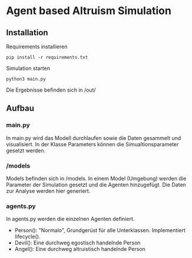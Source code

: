 # Agent based Altruism Simulation

## Installation
Requirements installieren
```
pip install -r requirements.txt
```

Simulation starten
```
python3 main.py
```
Die Ergebnisse befinden sich in /out/

## Aufbau
### main.py
In main.py wird das Modell durchlaufen sowie die Daten gesammelt und visualisiert.
In der Klasse Parameters können die Simualtionsparameter gesetzt werden.
### /models
 Models befinden sich in /models.
 In einem Model (Umgebung) werden die Parameter der Simulation gesetzt und die Agenten hinzugefügt. 
 Die Daten zur Analyse werden hier generiert.
 
### agents.py
In agents.py werden die einzelnen Agenten definiert.
- Person(): "Normalo", Grundgerüst für alle Unterklassen. Implementiert lifecycle().
- Devil(): Eine durchweg egostisch handelnde Person
- Angel(): Eine durchweg altruistisch handelnde Person